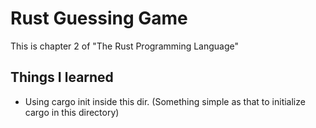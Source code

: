 # Rust Guessing Game
This is chapter 2 of "The Rust Programming Language"

## Things I learned
- Using cargo init inside this dir. (Something simple as that to initialize cargo in this directory)

